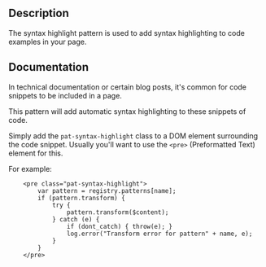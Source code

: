 ## Description

The syntax highlight pattern is used to add syntax highlighting to code examples in your page.

## Documentation

In technical documentation or certain blog posts, it's common for code snippets
to be included in a page.

This pattern will add automatic syntax highlighting to these snippets of code.


Simply add the `pat-syntax-highlight` class to a DOM element surrounding the code
snippet. Usually you'll want to use the `<pre>` (Preformatted Text) element for
this.

For example:

```
    <pre class="pat-syntax-highlight">
        var pattern = registry.patterns[name];
        if (pattern.transform) {
            try {
                pattern.transform($content);
            } catch (e) {
                if (dont_catch) { throw(e); }
                log.error("Transform error for pattern" + name, e);
            }
        }
    </pre>
```
